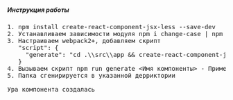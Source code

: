 
<h5>Инструкция работы</h5>

<pre>
1. npm install create-react-component-jsx-less --save-dev
2. Устанавливаем зависимости модуля npm i change-case | npm i commander
3. Настраиваем webpack2+, добавляем скрипт
   "script": {
     "generate": "cd .\\src\\app && create-react-component-jsx-less"
   }
4. Вызываем скрипт npm run generate <Имя компоненты> - Пример : npm run generate Main
5. Папка сгенирируется в указанной дерриктории

Ура компонента создалась
</pre>
